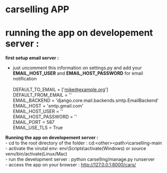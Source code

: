 # carselling APP
  

# running the app on developement server :

**first setup email server :** <br />

  - just uncomment this information on settings.py and add your **EMAIL_HOST_USER** and **EMAIL_HOST_PASSWORD** for email notification<br /><br />
    DEFAULT_TO_EMAIL = ['mike@example.org']\
    DEFAULT_FROM_EMAIL = '<paste your gmail account here>'\
    EMAIL_BACKEND = 'django.core.mail.backends.smtp.EmailBackend'\
    EMAIL_HOST = 'smtp.gmail.com'\
    EMAIL_HOST_USER = '<paste your gmail account here>'\
    EMAIL_HOST_PASSWORD = '<paste Google password or app password here>'\
    EMAIL_PORT = 587\
    EMAIL_USE_TLS = True
  
**Running the app on developement server :**<br />
    - cd to the root directory of the folder : cd:\<other>\<path>\carselling-main <br />
    - activate the virutal env: env\Scripts\activate(Windows) or source venv/bin/activate(Linux/Mac) <br />
    - run the development server : python carselling/manage.py runserver <br />
    - access the app on your browser : http://127.0.0.1:8000/cars/ <br />
